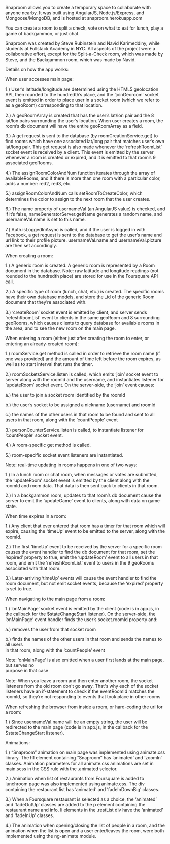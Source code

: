 Snaproom allows you to create a temporary space to collaborate with anyone nearby. It was built using AngularJS, Node.js/Express, and Mongoose/MongoDB, and is hosted at snaproom.herokuapp.com

You can create a room to split a check, vote on what to eat for lunch,
play a game of backgammon, or just chat.

Snaproom was created by Steve Rubinstein and Navid Karimeddiny, while
students at Fullstack Academy in NYC. All aspects of the project were a collaborative effort, except for the Split-a-Check room, which was made by Steve, and the Backgammon room, which was made by Navid.

Details on how the app works:


When user accesses main page:


1.) User’s latitude/longitude are determined using the HTML5 geolocation API, then rounded to the hundredth’s place, and the ‘joinGeoroom’ socket event is emitted in order to place user in a socket room (which we refer to as a geoRoom) corresponding to that location. 

2.) A geoRoomArray is created that has the user’s lat/lon pair and the 8 lat/lon pairs surrounding the user’s location. When user creates a room, the room’s db document will have the entire geoRoomArray as a field. 

3.) A get request is sent to the database (by roomCreationService.get) to find rooms which have one associated lat/long pair that matches user’s own lat/long pair. This get request is also made whenever the ‘refreshRoomList’ socket event is received by a client. This event is emitted by the server whenever a room is created or expired, and it is emitted to that room’s 9 associated geoRooms.

4.) The assignRoomColorAndNum function iterates through the array of availableRooms, and if there is more than one room with a particular color, adds a number: red2, red3, etc. 

5.) assignRoomColorAndNum calls setRoomToCreateColor, which determines the color to assign to the next room that the user creates. 

6.) The name property of usernameVal (an AngularJS value) is checked, and if it’s false, nameGeneratorServer.getName generates a random name, and usernameVal.name is set to this name.

7.) Auth.isLoggedInAsync is called, and if the user is logged in with Facebook, a get request is sent to the database to get the user’s name and url link to their profile picture. usernameVal.name and usernameVal.picture are then set accordingly.


When creating a room:


1.) A generic room is created. A generic room is represented by a Room document in the database. Note: raw latitude and longitude readings (not rounded to the hundredth place) are stored for use in the Foursquare API call. 

2.) A specific type of room (lunch, chat, etc.) is created. The specific rooms have their own database models, and store the _id of the generic Room document that they’re associated with.

3.) ‘createRoom’ socket event is emitted by client, and server sends ‘refeshRoomList’ event to clients in the same geoRoom and 8 surrounding geoRooms, which causes clients to query database for available rooms in the area, and to see the new room on the main page.


When entering a room (either just after creating the room to enter, or entering an already-created room):


1.) roomService.get method is called in order to retrieve the room name (if one was provided) and the amount of time left before the room expires, as well as to start interval that runs the timer.

2.) roomSocketsService.listen is called, which emits ‘join’ socket event to server along with the roomId and the username, and instantiates listener for ‘updateRoom’ socket event. On the server-side, the ‘join’ event causes: 
    
a.) the user to join a socket room identified by the roomId
    
b.) the user’s socket to be assigned a nickname (username)  and roomId
    
c.) the names of the other users in that room to be found and sent to all users in that room, along with the ‘countPeople’ event

3.) personCounterService.listen is called, to instantiate listener for ‘countPeople’ socket event.

4.) A room-specific get method is called.

5.) room-specific socket event listeners are instantiated.

Note: real-time updating in rooms happens in one of two ways:

1.) In a lunch room or chat room, when messages or votes are submitted, the ‘updateRoom’ socket event is emitted by the client along with the roomId and room data. That data is then sent back to clients in that room. 

2.) In a backgammon room, updates to that room’s db document cause the server to emit the ‘updateGame' event to clients, along with data on game state.


When time expires in a room:


1.) Any client that ever entered that room has a timer for that room which will expire, causing the ‘timeUp’ event to be emitted to the server, along with the roomId.

2.) The first ‘timeUp’ event to be received by the server for a specific room causes the event handler to find the db document for that room, set the ‘expired’ property to true, emit the ‘updateRoom’ event to all users in that room, and emit the ‘refreshRoomList’ event to users in the 9 geoRooms associated with that room. 

3.) Later-arriving ‘timeUp’ events will cause the event handler to find the room document, but not emit socket events, because the ‘expired’ property is set to true.


When navigating to the main page from a room:


1.) ‘onMainPage’ socket event is emitted by the client (code is in app.js, in the callback for the $stateChangeStart listener). On the server-side, the ‘onMainPage’ event handler finds the user’s socket.roomId property and:

a.) removes the user from that socket room

b.) finds the names of the other users in that room and sends the names to all users  
         in that room, along with the ‘countPeople’ event

Note: ‘onMainPage’ is also emitted when a user first lands at the main page, but serves no  
 purpose in that case 

Note: When you leave a room and then enter another room, the socket listeners from the old room don't go away. That's why each of the socket listeners have an if-statement to check if the eventRoomId matches the roomId, so they’re not responding to events that took place in other rooms


When refreshing the browser from inside a room, or hard-coding the url for a room:


1.) Since usernameVal.name will be an empty string, the user will be redirected to the main page (code is in app.js, in the callback for the $stateChangeStart listener).


Animations:


1.) “Snaproom” animation on main page was implemented using animate.css library. The h1 element containing “Snaproom” has ‘animated’ and ‘zoomIn’ classes. Animation parameters for all animate.css animations are set in main.scss in the CSS rule with the .animated selector.

2.) Animation when list of restaurants from Foursquare is added to lunchroom page was also implemented using animate.css. The div containing the restaurant list has ‘animated’ and ‘fadeInDownBig’ classes.

3.) When a Foursquare restaurant is selected as a choice, the ‘animated’ and ‘fadeOutUp’ classes are added to the p element containing the restaurant name and info. li elements in the .restList div have the ‘animated’ and ‘fadeInUp’ classes. 

4.) The animation when opening/closing the list of people in a room, and the animation when the list is open and a user enter/leaves the room, were both implemented using the ng-animate module.




